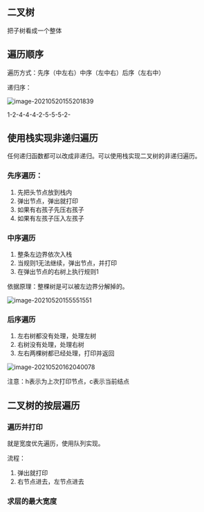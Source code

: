 ## 二叉树

把子树看成一个整体



## 遍历顺序

遍历方式：先序（中左右）中序（左中右）后序（左右中）



递归序：

![image-20210520155201839](C:\Users\htwy\AppData\Roaming\Typora\typora-user-images\image-20210520155201839.png)

1-2-4-4-4-2-5-5-5-2-





## 使用栈实现非递归遍历

任何递归函数都可以改成非递归。可以使用栈实现二叉树的非递归遍历。

### 先序遍历：

1. 先把头节点放到栈内
2. 弹出节点，弹出就打印
3. 如果有右孩子先压右孩子
4. 如果有左孩子压入左孩子

### 中序遍历

1. 整条左边界依次入栈
2. 当规则1无法继续，弹出节点，并打印
3. 在弹出节点的右树上执行规则1



依据原理：整棵树是可以被左边界分解掉的。

![image-20210520155551551](C:\Users\htwy\AppData\Roaming\Typora\typora-user-images\image-20210520155551551.png)





### 后序遍历

1. 左右树都没有处理，处理左树
2. 右树没有处理，处理右树
3. 左右两棵树都已经处理，打印并返回



![image-20210520162040078](C:\Users\htwy\AppData\Roaming\Typora\typora-user-images\image-20210520162040078.png)

注意：h表示为上次打印节点，c表示当前结点



## 二叉树的按层遍历



### 遍历并打印

就是宽度优先遍历，使用队列实现。

流程：

1. 弹出就打印
2. 右节点进去，左节点进去



### 求层的最大宽度

